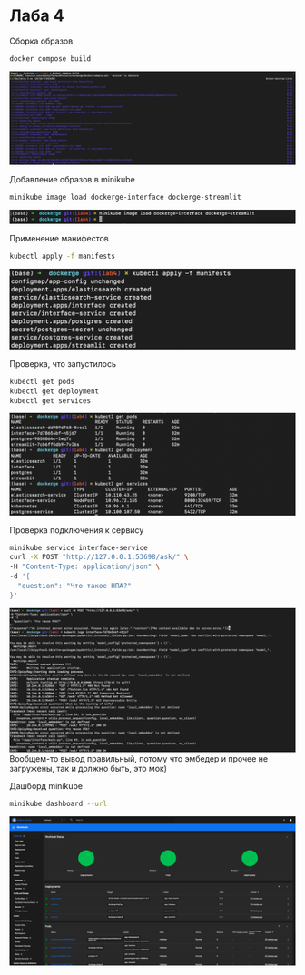 # Лаба 4

Сборка образов 
```bash
docker compose build
```
![Docker build](photos/docker_compose_build.png)

Добавление образов в minikube
```bash
minikube image load dockerge-interface dockerge-streamlit
```
![Minikube load](photos/minikube_load.png)

Применение манифестов 
```bash
kubectl apply -f manifests
```
![Kubectl apply](photos/kubectl_apply.png)

Проверка, что запустилось
```bash
kubectl get pods
kubectl get deployment
kubectl get services
```
![Kubectl get](photos/kubectl_get_new.png)

Проверка подключения к сервису
```bash
minikube service interface-service
curl -X POST "http://127.0.0.1:53698/ask/" \
-H "Content-Type: application/json" \
-d '{
  "question": "Что такое НПА?"
}'
```
![Intreface logs](photos/interface_logs.png)
Вообщем-то вывод правильный, потому что эмбедер и прочее не загружены, так и должно быть, это мок)


Дашборд minikube
```bash
minikube dashboard --url
```
![Minikube dash](photos/minikube_dash_new.png)
